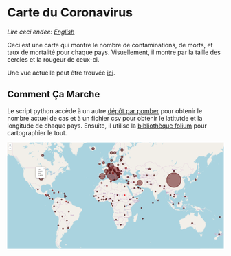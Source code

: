 # Carte du Coronavirus
*Lire ceci endee: [English](README.md)*

Ceci est une carte qui montre le nombre de contaminations, de morts, et taux de mortalité pour chaque pays. Visuellement, il montre par la taille des cercles et la rougeur de ceux-ci.

Une vue actuelle peut être trouvée [ici](https://coronavirus-map-with-circles.herokuapp.com/).

## Comment Ça Marche
Le script python accède à un autre [dépôt par pomber](https://github.com/pomber/covid19) pour obtenir le nombre actuel de cas et à un fichier csv pour obtenir le latitutde et la longitude de chaque pays. Ensuite, il utilise la [bibliothèque folium](https://python-visualization.github.io/folium/) pour cartographier le tout.

![](img/showcase.PNG)